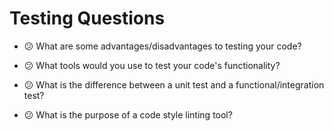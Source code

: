 # Testing Questions

* :confused: What are some advantages/disadvantages to testing your code?

* :confused: What tools would you use to test your code's functionality?

* :confused: What is the difference between a unit test and a functional/integration test?

* :confused: What is the purpose of a code style linting tool?
